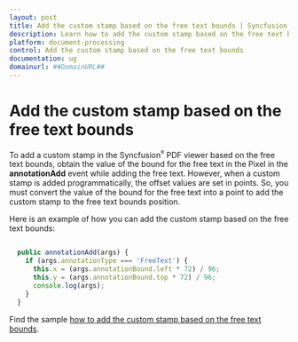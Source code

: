 ```yaml
---
layout: post
title: Add the custom stamp based on the free text bounds | Syncfusion
description: Learn how to add the custom stamp based on the free text bounds in Syncfusion Angular PDF Viewer component of Syncfusion Essential JS 2 and more.
platform: document-processing
control: Add the custom stamp based on the free text bounds
documentation: ug
domainurl: ##DomainURL##
---
```


# Add the custom stamp based on the free text bounds

To add a custom stamp in the Syncfusion<sup style="font-size:70%">&reg;</sup> PDF viewer based on the free text bounds, obtain the value of the bound for the free text in the Pixel in the **annotationAdd** event while adding the free text. However, when a custom stamp is added programmatically, the offset values are set in points. So, you must convert the value of the bound for the free text into a point to add the custom stamp to the free text bounds position.

Here is an example of how you can add the custom stamp based on the free text bounds:

```typescript

  public annotationAdd(args) {
    if (args.annotationType === 'FreeText') {
      this.x = (args.annotationBound.left * 72) / 96;
      this.y = (args.annotationBound.top * 72) / 96;
      console.log(args);
    }
  }

```

Find the sample [how to add the custom stamp based on the free text bounds](https://stackblitz.com/edit/angular-dxub1a-sm6c5g?file=app.component.ts).